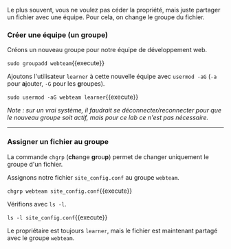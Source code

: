 Le plus souvent, vous ne voulez pas céder la propriété, mais juste partager un fichier avec une équipe. Pour cela, on change le groupe du fichier.

### Créer une équipe (un groupe)

Créons un nouveau groupe pour notre équipe de développement web.

`sudo groupadd webteam`{{execute}}

Ajoutons l'utilisateur `learner` à cette nouvelle équipe avec `usermod -aG` (`-a` pour **a**jouter, `-G` pour les **g**roupes).

`sudo usermod -aG webteam learner`{{execute}}

*Note : sur un vrai système, il faudrait se déconnecter/reconnecter pour que le nouveau groupe soit actif, mais pour ce lab ce n'est pas nécessaire.*

---
### Assigner un fichier au groupe

La commande `chgrp` (**ch**ange **gr**ou**p**) permet de changer uniquement le groupe d'un fichier.

Assignons notre fichier `site_config.conf` au groupe `webteam`.

`chgrp webteam site_config.conf`{{execute}}

Vérifions avec `ls -l`.

`ls -l site_config.conf`{{execute}}

Le propriétaire est toujours `learner`, mais le fichier est maintenant partagé avec le groupe `webteam`.
